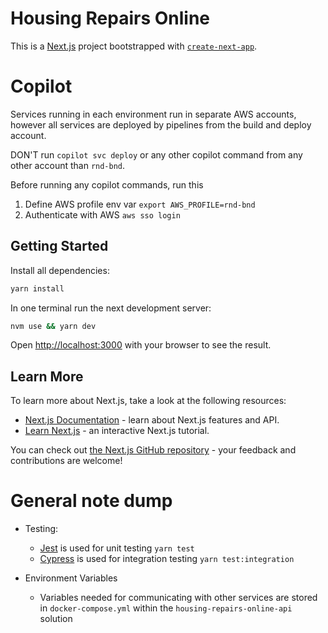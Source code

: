 # Housing Repairs Online

This is a [Next.js](https://nextjs.org/) project bootstrapped with [`create-next-app`](https://github.com/vercel/next.js/tree/canary/packages/create-next-app).

# Copilot

Services running in each environment run in separate AWS accounts, however all services are deployed by pipelines from the build and deploy account.

DON'T run `copilot svc deploy` or any other copilot command from any other account than `rnd-bnd`. 

Before running any copilot commands, run this

1. Define AWS profile env var `export AWS_PROFILE=rnd-bnd`
2. Authenticate with AWS `aws sso login`

## Getting Started

Install all dependencies:

```bash
yarn install
```

In one terminal run the next development server:

```bash
nvm use && yarn dev
```

Open [http://localhost:3000](http://localhost:3000) with your browser to see the result.


## Learn More

To learn more about Next.js, take a look at the following resources:

- [Next.js Documentation](https://nextjs.org/docs) - learn about Next.js features and API.
- [Learn Next.js](https://nextjs.org/learn) - an interactive Next.js tutorial.

You can check out [the Next.js GitHub repository](https://github.com/vercel/next.js/) - your feedback and contributions are welcome!

# General note dump

- Testing:
  - [Jest](https://jestjs.io/docs/getting-started) is used for unit testing `yarn test`
  - [Cypress](https://docs.cypress.io/) is used for integration testing `yarn test:integration`

- Environment Variables
  - Variables needed for communicating with other services are stored in `docker-compose.yml` within the `housing-repairs-online-api` solution